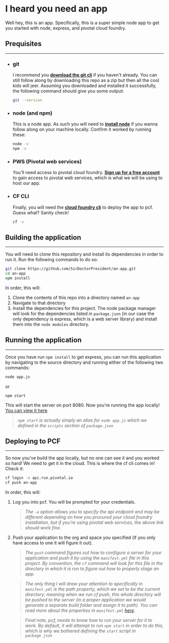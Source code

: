 # I heard you need an app

Well hey, this is an app. Specifically, this is a super simple node app to get you started with node, express, and pivotal cloud foundry.

## Prequisites
---
- ### **git**
  I recommend you [**download the git cli**](https://git-scm.com/downloads) if you haven't already. You can still follow along by downloading this repo as a zip but then all the cool kids will jeer. Assuming you downloaded and installed it successfully, the following command should give you some output:
  ```bash
  git --version
  ```
- ### **node (and npm)**
  This is a node app. As such you will need to [**install node**](https://nodejs.org/en/) if you wanna follow along on your machine locally. Confirm it worked by running these:
  ```bash
  node -v
  npm -v
  ```
- ### **PWS (Pivotal web services)**
   You'll need access to pivotal cloud foundry. [**Sign up for a free account**](https://account.run.pivotal.io/z/uaa/sign-up) to gain access to pivotal web services, which is what we will be using to host our app.
- ### **CF CLI**
  Finally, you will need the [**cloud foundry cli**](https://docs.cloudfoundry.org/cf-cli/install-go-cli.html#windows-installation) to deploy the app to pcf. Guess what? Sanity check!
  ```bash
  cf -v
  ```

## Building the application
---
You will need to clone this repository and install its dependencies in order to run it. Run the following commands to do so:
```bash
git clone https://github.com/SirDoctorPresident/an-app.git
cd an-app
npm install
```
In order, this will:
 1. Clone the contents of this repo into a directory named ```an-app```
 2. Navigate to that directory
 3. Install the dependencies for this project. The node package manager will look for the dependencies listed in ```package.json``` (in our case the only dependency is express, which is a web server library) and install them into the ```node modules``` directory.
## Running the application
---
Once you have run ```npm install``` to get express, you can run this application by navigating to the source directory and running either of the following two commands:
```bash
node app.js
```
  or
```
npm start
```
This will start the server on port 8080. Now you're running the app locally! [You can view it here](http://localhost:8080/).
> *```npm start``` is actually simply an alias for ```node app.js``` which we defined in the ```scripts``` section of ```package.json```*

## Deploying to PCF
---
So now you've build the app locally, but no one can see it and you worked so hard! We need to get it in the cloud. This is where the cf cli comes in! Check it:
```bash
cf login -a api.run.pivotal.io
cf push an-app
```
In order, this will:
1. Log you into pcf. You will be prompted for your credentials. 
   > *The ```-a``` option allows you to specify the api endpoint and may be different depending on how you procured your cloud foundry installation, but if you're using pivotal web services, the above link should work fine.*

2. Push your application to the org and space you specified (if you only have access to one it will figure it out).
   > *The ```push``` command figures out how to configure a server for your application and push it by using the ```manifest.yml``` file in this project. By convention, the ```cf``` command will look for this file in the directory in which it is run to figure out how to properly stage an app.*
   
   > *The only thing I will draw your attention to specifically in ```manifest.yml``` is the path property, which we set to be the current directory; meaning when we run cf push, this whole directory will be pushed to the server (in a proper application we would generate a separate build folder and assign it to path). You can read more about the properties in ```manifest.yml``` [here](https://docs.cloudfoundry.org/devguide/deploy-apps/manifest.html).*

   >*Final note, pcf, needs to know how to run your server for it to work. By default, it will attempt to run ```npm start``` in order to do this, which is why we bothered defining the ```start``` script in ```package.json```*
